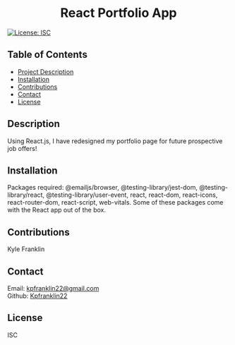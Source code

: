 # <h1 align="center"> React Portfolio App

[![License: ISC](https://img.shields.io/badge/License-ISC-blue.svg)](https://opensource.org/licenses/ISC)

## Table of Contents

- [Project Description](#description)
- [Installation](#installation)
- [Contributions](#contributions)
- [Contact](#contact)
- [License](#license)

## Description

Using React.js, I have redesigned my portfolio page for future prospective job offers!

## Installation

Packages required: @emailjs/browser, @testing-library/jest-dom, @testing-library/react, @testing-library/user-event, react, react-dom, react-icons, react-router-dom, react-script, web-vitals. Some of these packages come with the React app out of the box.

## Contributions

Kyle Franklin

## Contact

Email: kpfranklin22@gmail.com <br/>
Github: [Kpfranklin22](https://github.com/Kpfranklin22)

## License

ISC
